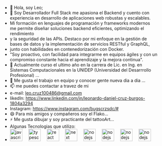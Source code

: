 - 👋 Hola, soy Leo;
- 👀 Soy Desarrollador Full Stack me apasiona el Backend y cuento con experiencia en desarrollo de aplicaciones web robustas y escalables.
-  Mi formación en lenguajes de programación y frameworks modernos me permite diseñar soluciones backend eficientes, optimizando el rendimiento
-  y la seguridad de las APIs. Destaco por mi enfoque en la gestión de bases de datos y la implementación de servicios RESTful y GraphQL,
-  junto con habilidades en contenedorización con Docker.
-  "Soy proactivo, con facilidad para integrarme en equipos ágiles y con un compromiso constante hacia el aprendizaje y la mejora continua".
- 🌱 Actualmente curso el ultimo año en la carrera de Lic. en Ing. en Sistemas Computacionales en la UNIDEP (Universidad del Desarrrollo Profesional) ...
- 💞️ Me gusta el trabajo en equipo y conocer gente nueva dia a dia ...
- 📫 me puedes contactar a travez de mi
- e-mail: leo.cruz100486@gmail.com
- likedIn: https://www.linkedin.com/in/leonardo-daniel-cruz-burgos-1804a3294
- Instagram: https://www.instagram.com/bugscrzsdc/#
- 😄 Para mis amigos y compañeros soy el Flako...
- ⚡ Me gusta dibujar y soy practicante del tattooArt...
- Algunas Tecnologias que utilizo:
- <div align="left">
  <img src="https://cdn.jsdelivr.net/gh/devicons/devicon/icons/javascript/javascript-original.svg" height="40" alt="javascript logo"  />
  <img width="12" />
  <img src="https://cdn.jsdelivr.net/gh/devicons/devicon/icons/typescript/typescript-original.svg" height="40" alt="typescript logo"  />
  <img width="12" />
  <img src="https://cdn.jsdelivr.net/gh/devicons/devicon/icons/react/react-original.svg" height="40" alt="react logo"  />
  <img width="12" />
  <img src="https://pbs.twimg.com/profile_images/1565710214019444737/if82cpbS_400x400.jpg" height="40" alt="next logo"  />
  <img width="12" />
  <img src="https://cdn.jsdelivr.net/gh/devicons/devicon/icons/nodejs/nodejs-original.svg" height="40" alt="nodejs logo"  />
  <img width="12" />
  <img src="https://camo.githubusercontent.com/edee52ac74ecae7a8d3307c22ebb0294c78a073a1b7e0da57c3c6429265947f7/68747470733a2f2f75706c6f61642e77696b696d656469612e6f72672f77696b6970656469612f636f6d6d6f6e732f7468756d622f322f32392f506f737467726573716c5f656c657068616e742e7376672f35343070782d506f737467726573716c5f656c657068616e742e7376672e706e67" height="40" alt="nodejs logo"  />
  <img width="12" />
    <img src="https://www.credosystemz.com/wp-content/uploads/2023/08/mongoDB.png" height="40" alt="nodejs logo"  />
  <img width="12" />
     <img src="https://www.svgrepo.com/show/354202/postman-icon.svg" height="40" alt="nodejs logo"  />
  <img width="12" />
</div>


